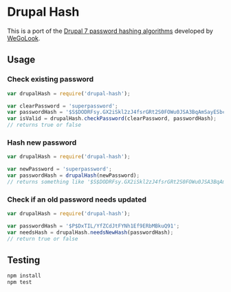 # Drupal Hash

This is a port of the [Drupal 7 password hashing algorithms](https://github.com/drupal/drupal/blob/7.x/includes/password.inc) developed by [WeGoLook](https://www.wegolook.com).

## Usage

### Check existing password

```javascript
var drupalHash = require('drupal-hash');

var clearPassword = 'superpassword';
var passwordHash = '$S$DODRFsy.GX2iSkl2zJ4fsrGRt2S0FOWu0JSA3BqAmSayESbcY3w9';
var isValid = drupalHash.checkPassword(clearPassword, passwordHash);
// returns true or false
```

### Hash new password

```javascript
var drupalHash = require('drupal-hash');

var newPassword = 'superpassword';
var passwordHash = drupalHash(newPassword);
// returns something like '$S$DODRFsy.GX2iSkl2zJ4fsrGRt2S0FOWu0JSA3BqAmSayESbcY3w9'
```

### Check if an old password needs updated

```javascript
var drupalHash = require('drupal-hash');

var passwordHash = '$P$DxTIL/YfZCdJtFYNh1Ef9ERbMBkuQ91';
var needsHash = drupalHash.needsNewHash(passwordHash);
// return true or false
```

## Testing

```sh
npm install
npm test
```
